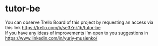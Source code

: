 # tutor-be
You can observe Trello Board of this project by requesting an access via this link https://trello.com/b/se3Znk1b/tutor-be  
If you have any ideas of improvements i'm open to you suggestions in https://www.linkedin.com/in/yuriy-musienko/
